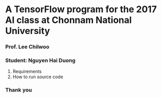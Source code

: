 # A TensorFlow program for the 2017 AI class at Chonnam National University
### Prof. Lee Chilwoo
### Student: Nguyen Hai Duong

1. Requirements
2. How to run source code

### Thank you
